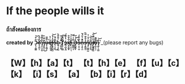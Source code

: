 # If the people wills it
### ถ้าสังคมต้องการ


**created by Ɔ̷͙͉̜͇͇̋̍̐̚͝ŏ̵͙̣̰̤̝̒̃̔͘ɿ̴̼̦͙̦̮͋͒̋͒͘ɿ̶͍̭̼͎͆͛̌͗̏͜υ̶̣̟̣̳̩̾̃̃͂̚q̶͚̤̲̯͍́͗̍̔̕Ɉ̴̧̥̤̬̺͂̔́̊͝ɘ̴͉̠̘͈̅̐́̐̕͜b̷͚̹̗̟̰̾͌̎̎̀ ̷̧̰̞̭͎̂̄̉͐̌T̸̨̘̹͈̻͌̂̄̆͠ɘ̵̳͉̻̖̭̾̔̀̅̈́x̸͙͈̞̳̥̽̅̇͊͒Ɉ̷͕̫͎͔͉͂̔̇̍͝ ̷̻̻̭̞͓̈̋̾͗͠Ә̴̗̳̬̳̟̊́͘̚͝ɘ̷̠̣͍̠̮͐̃̇͌̒ņ̶̣͈̞̤͒̐̔̈́̌ɘ̶̞̗̳̰̤̔͋͌̿̏ɿ̴̧̞̬̳̰̐̍̉͑̉ɒ̴͍̘͍̱̆̈́̏͘͜͝Ɉ̸͚̬͇͍̰̿̿͛̋͝ǫ̶͚̣͔̞̑̏̃̄͘ɿ̷̰̙̩̼̻̋̽͘͘͝**
_(please report any bugs)

## 【W】【h】【a】【t】 【t】【h】【e】 【f】【u】【c】【k】 【i】【s】 【a】 【b】【i】【r】【d】



